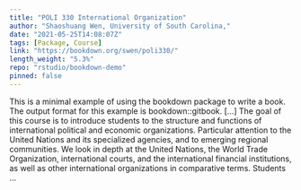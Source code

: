 ```yaml
---
title: "POLI 330 International Organization"
author: "Shaoshuang Wen, University of South Carolina,"
date: "2021-05-25T14:08:07Z"
tags: [Package, Course]
link: "https://bookdown.org/swen/poli330/"
length_weight: "5.3%"
repo: "rstudio/bookdown-demo"
pinned: false
---
```


This is a minimal example of using the bookdown package to write a book. The output format for this example is bookdown::gitbook. [...] The goal of this course is to introduce students to the structure and functions of international political and economic organizations. Particular attention to the United Nations and its specialized agencies, and to emerging regional communities. We look in depth at the United Nations, the World Trade Organization, international courts, and the international financial institutions, as well as other international organizations in comparative terms. Students ...
